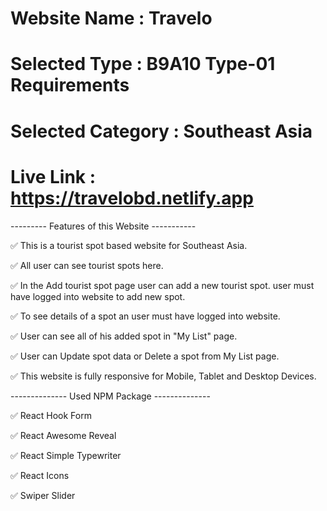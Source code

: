 # Website Name : Travelo
# Selected Type : B9A10 Type-01 Requirements
# Selected Category : Southeast Asia
# Live Link : https://travelobd.netlify.app

--------- Features of this Website -----------

✅ This is a tourist spot based website for Southeast Asia.

✅ All user can see tourist spots here.

✅ In the Add tourist spot page user can add a new tourist spot. user must have logged into website to add new spot.

✅ To see details of a spot an user must have logged into website.

✅ User can see all of his added spot in "My List" page.

✅ User can Update spot data or Delete a spot from My List page.

✅ This website is fully responsive for Mobile, Tablet and Desktop Devices.


-------------- Used NPM Package --------------

✅ React Hook Form

✅ React Awesome Reveal

✅ React Simple Typewriter

✅ React Icons

✅ Swiper Slider
